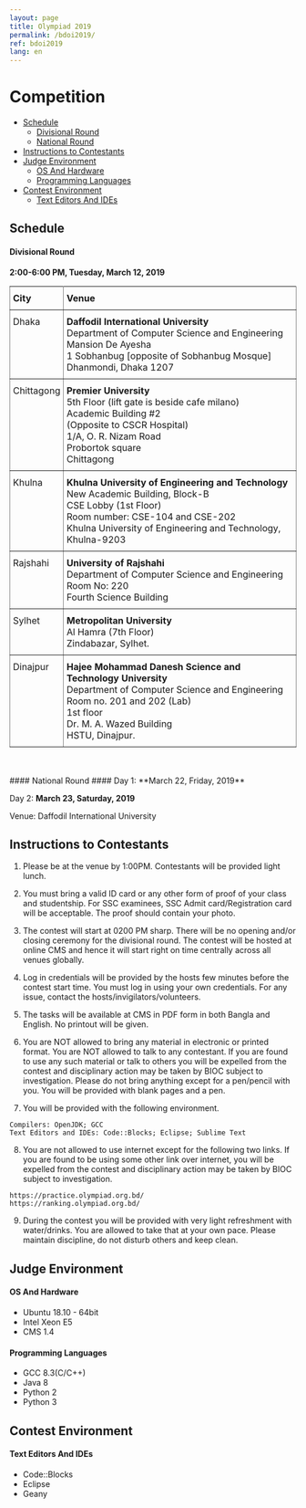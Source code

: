 ```yaml
---
layout: page
title: Olympiad 2019
permalink: /bdoi2019/
ref: bdoi2019
lang: en
---
```


<style type="text/css">
.tg  {border-collapse:collapse;border-spacing:0;}
.tg td{padding:10px 5px;border-style:solid;border-width:1px;overflow:hidden;word-break:normal;border-color:black;}
.tg th{padding:10px 5px;border-style:solid;border-width:1px;overflow:hidden;word-break:normal;border-color:black;}
.tg .tg-0pky{border-color:inherit;text-align:left;vertical-align:top}
</style>
# Competition #

* [Schedule](#schedule)
    * [Divisional Round](#divisional-round)
    * [National Round](#national-round)
* [Instructions to Contestants](#instructions-to-contestants)
* [Judge Environment](#judge-environment)
    * [OS And Hardware](#os-and-hardware)
    * [Programming Languages](#programming-languages)
* [Contest Environment](#contest-environment)
    * [Text Editors And IDEs](#text-editors-and-ides)

## Schedule ##

#### Divisional Round ####
**2:00-6:00 PM, Tuesday, March 12, 2019**

<table class="tg">
  <tr>
    <th class="tg-0pky">City</th>
    <th class="tg-0pky">Venue</th>
  </tr>
  <tr>
    <td class="tg-0pky">Dhaka</td>
    <td class="tg-0pky"><b>Daffodil International University</b><br/>
Department of Computer Science and Engineering<br/>
Mansion De Ayesha<br/>
1 Sobhanbug [opposite of Sobhanbug Mosque]<br/>
Dhanmondi, Dhaka 1207<br/>
    </td>
  </tr>
  <tr>
    <td class="tg-0pky">Chittagong</td>
    <td class="tg-0pky"><b>Premier University</b><br/> 
5th Floor (lift gate is beside cafe milano)<br/>  
Academic Building #2<br/> 
(Opposite to CSCR Hospital)<br/>  
1/A, O. R. Nizam Road<br/> 
Probortok square<br/> 
Chittagong
    </td>
  </tr>
  <tr>
    <td class="tg-0pky">Khulna</td>
    <td class="tg-0pky"><b>Khulna University of Engineering and Technology</b><br/>
New Academic Building, Block-B<br/>
CSE Lobby (1st Floor)<br/>
Room number: CSE-104 and CSE-202<br/>
Khulna University of Engineering and Technology, Khulna-9203
    </td>
  </tr>
  <tr>
    <td class="tg-0pky">Rajshahi</td>
    <td class="tg-0pky"><b>University of Rajshahi</b><br/>
      Department of Computer Science and Engineering<br/>
Room No: 220<br/>
Fourth Science Building<br/>
    </td>
  </tr>
  <tr>
    <td class="tg-0pky">Sylhet</td>
    <td class="tg-0pky"><b>Metropolitan University</b><br/>
Al Hamra (7th Floor)<br/>
Zindabazar, Sylhet.<br/>
    </td>
  </tr>
  <tr>
    <td class="tg-0pky">Dinajpur</td>
    <td class="tg-0pky"><b>Hajee Mohammad Danesh Science and Technology University</b><br/>
      Department of Computer Science and Engineering <br/>
Room no. 201 and 202 (Lab) <br/>
1st floor <br/>
Dr. M. A. Wazed Building <br/>
HSTU, Dinajpur.
</td>
  </tr>
</table>
<br><br>
#### National Round ####
Day 1: **March 22, Friday, 2019**

Day 2: **March 23, Saturday, 2019**

Venue: Daffodil International University

## Instructions to Contestants ##

1. Please be at the venue by 1:00PM. Contestants will be provided light lunch.

2. You must bring a valid ID card or any other form of proof of your class and studentship. For SSC examinees, SSC Admit card/Registration card will be acceptable. The proof should contain your photo.

3. The contest will start at 0200 PM sharp. There will be no opening and/or closing ceremony for the divisional round. The contest will be hosted at online CMS and hence it will start right on time centrally across all venues globally.

4. Log in credentials will be provided by the hosts few minutes before the contest start time. You must log in using your own credentials. For any issue, contact the hosts/invigilators/volunteers.

5. The tasks will be available at CMS in PDF form in both Bangla and English. No printout will be given.

6. You are NOT allowed to bring any material in electronic or printed format. You are NOT allowed to talk to any contestant. If you are found to use any such material or talk to others you will be expelled from the contest and disciplinary action may be taken by BIOC subject to investigation. Please do not bring anything except for a pen/pencil with you. You will be provided with blank pages and a pen. 

7. You will be provided with the following environment.

```
Compilers: OpenJDK; GCC
Text Editors and IDEs: Code::Blocks; Eclipse; Sublime Text
```

8. You are not allowed to use internet except for the following two links. If you are found to be using some other link over internet, you will be expelled from the contest and disciplinary action may be taken by BIOC subject to investigation.

```
https://practice.olympiad.org.bd/ 
https://ranking.olympiad.org.bd/
```

9. During the contest you will be provided with very light refreshment with water/drinks. You are allowed to take that at your own pace. Please maintain discipline, do not disturb others and keep clean.

## Judge Environment ##

#### OS And Hardware ####
  * Ubuntu 18.10 - 64bit
  * Intel Xeon E5
  * CMS 1.4

#### Programming Languages ####
  * GCC 8.3(C/C++)
  * Java 8
  * Python 2
  * Python 3

## Contest Environment ##

#### Text Editors And IDEs ####
  * Code::Blocks
  * Eclipse
  * Geany
